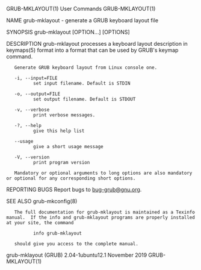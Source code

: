 GRUB-MKLAYOUT(1)                                                                                User Commands                                                                                GRUB-MKLAYOUT(1)

NAME
       grub-mklayout - generate a GRUB keyboard layout file

SYNOPSIS
       grub-mklayout [OPTION...] [OPTIONS]

DESCRIPTION
       grub-mklayout processes a keyboard layout description in keymaps(5) format into a format that can be used by GRUB's keymap command.

       Generate GRUB keyboard layout from Linux console one.

       -i, --input=FILE
              set input filename. Default is STDIN

       -o, --output=FILE
              set output filename. Default is STDOUT

       -v, --verbose
              print verbose messages.

       -?, --help
              give this help list

       --usage
              give a short usage message

       -V, --version
              print program version

       Mandatory or optional arguments to long options are also mandatory or optional for any corresponding short options.

REPORTING BUGS
       Report bugs to <bug-grub@gnu.org>.

SEE ALSO
       grub-mkconfig(8)

       The full documentation for grub-mklayout is maintained as a Texinfo manual.  If the info and grub-mklayout programs are properly installed at your site, the command

              info grub-mklayout

       should give you access to the complete manual.

grub-mklayout (GRUB) 2.04-1ubuntu12.1                                                           November 2019                                                                                GRUB-MKLAYOUT(1)
